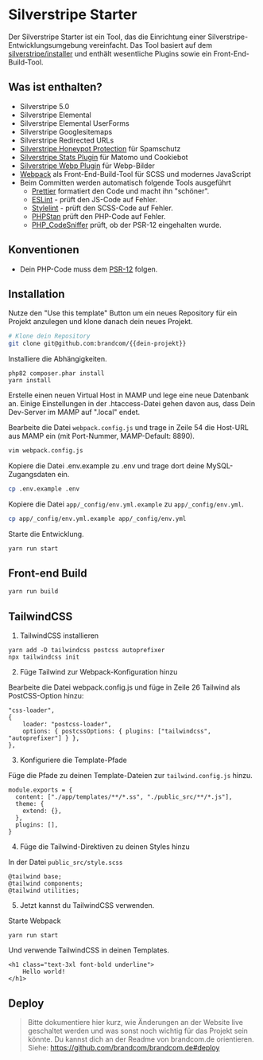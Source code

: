 # Silverstripe Starter

Der Silverstripe Starter ist ein Tool, das die Einrichtung einer Silverstripe-Entwicklungsumgebung vereinfacht. Das Tool basiert auf dem [silverstripe/installer](https://github.com/silverstripe/silverstripe-installer) und enthält wesentliche Plugins sowie ein Front-End-Build-Tool.

## Was ist enthalten?

-   Silverstripe 5.0
-   Silverstripe Elemental
-   Silverstripe Elemental UserForms
-   Silverstripe Googlesitemaps
-   Silverstripe Redirected URLs
-   [Silverstripe Honeypot Protection](https://github.com/brandcom/silverstripe-honeypotprotection) für Spamschutz
-   [Silverstripe Stats Plugin](https://github.com/brandcom/silverstripe-analytics) für Matomo und Cookiebot
-   [Silverstripe Webp Plugin](https://github.com/brandcom/silverstripe-webp) für Webp-Bilder
-   [Webpack](https://webpack.js.org/) als Front-End-Build-Tool für SCSS und modernes JavaScript
-   Beim Committen werden automatisch folgende Tools ausgeführt
    -   [Prettier](https://prettier.io/) formatiert den Code und macht ihn "schöner".
    -   [ESLint](https://eslint.org/) - prüft den JS-Code auf Fehler.
    -   [Stylelint](https://stylelint.io/) - prüft den SCSS-Code auf Fehler.
    -   [PHPStan](https://phpstan.org/) prüft den PHP-Code auf Fehler.
    -   [PHP_CodeSniffer](https://github.com/squizlabs/PHP_CodeSniffer) prüft, ob der PSR-12 eingehalten wurde.

## Konventionen

-   Dein PHP-Code muss dem [PSR-12](https://www.php-fig.org/psr/psr-12/) folgen.

## Installation

Nutze den "Use this template" Button um ein neues Repository für ein Projekt anzulegen und klone danach dein neues Projekt.

```sh
# Klone dein Repository
git clone git@github.com:brandcom/{{dein-projekt}}
```

Installiere die Abhängigkeiten.

```
php82 composer.phar install
yarn install
```

Erstelle einen neuen Virtual Host in MAMP und lege eine neue Datenbank an.
Einige Einstellungen in der .htaccess-Datei gehen davon aus, dass Dein Dev-Server im MAMP auf ".local" endet.

Bearbeite die Datei `webpack.config.js` und trage in Zeile 54 die Host-URL aus MAMP ein (mit Port-Nummer, MAMP-Default: 8890).

```sh
vim webpack.config.js
```

Kopiere die Datei .env.example zu .env und trage dort deine MySQL-Zugangsdaten ein.

```sh
cp .env.example .env
```

Kopiere die Datei `app/_config/env.yml.example` zu `app/_config/env.yml`.

```sh
cp app/_config/env.yml.example app/_config/env.yml
```

Starte die Entwicklung.

```sh
yarn run start
```

## Front-end Build

```sh
yarn run build
```

## TailwindCSS

1. TailwindCSS installieren

```
yarn add -D tailwindcss postcss autoprefixer
npx tailwindcss init
```

2. Füge Tailwind zur Webpack-Konfiguration hinzu

Bearbeite die Datei webpack.config.js und füge in Zeile 26 Tailwind als PostCSS-Option hinzu:

```
"css-loader",
{
    loader: "postcss-loader",
    options: { postcssOptions: { plugins: ["tailwindcss", "autoprefixer"] } },
},
```

3. Konfiguriere die Template-Pfade

Füge die Pfade zu deinen Template-Dateien zur `tailwind.config.js` hinzu.

```
module.exports = {
  content: ["./app/templates/**/*.ss", "./public_src/**/*.js"],
  theme: {
    extend: {},
  },
  plugins: [],
}
```

4. Füge die Tailwind-Direktiven zu deinen Styles hinzu

In der Datei `public_src/style.scss`

```
@tailwind base;
@tailwind components;
@tailwind utilities;
```

5. Jetzt kannst du TailwindCSS verwenden.

Starte Webpack

```
yarn run start
```

Und verwende TailwindCSS in deinen Templates.

```
<h1 class="text-3xl font-bold underline">
    Hello world!
</h1>
```

## Deploy

> Bitte dokumentiere hier kurz, wie Änderungen an der Website live geschaltet werden und was sonst noch wichtig für das
> Projekt sein könnte. Du kannst dich an der Readme von brandcom.de orientieren.
> Siehe: https://github.com/brandcom/brandcom.de#deploy
